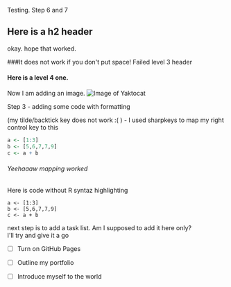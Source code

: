 Testing. Step 6 and 7 
## Here is a h2 header 
okay. hope that worked. 

###It does not work if you don't put space!  Failed level 3 header
#### Here is a level 4 one.

Now I am adding an image. 
![Image of Yaktocat](https://octodex.github.com/images/yaktocat.png)


Step 3 - adding some code with formatting

(my tilde/backtick key does not work :( ) - I used sharpkeys to map my right control key to this 

``` R
a <- [1:3]
b <- [5,6,7,7,9]
c <- a + b
```
###### Yeehaaaw mapping worked

Here is code without R syntaz highlighting
``` 
a <- [1:3]
b <- [5,6,7,7,9]
c <- a + b
```


next step is to add a task list. Am I supposed to add it here only?  
I'll try and give it a go

- [ ] Turn on GitHub Pages
- [ ] Outline my portfolio
- [ ] Introduce myself to the world

